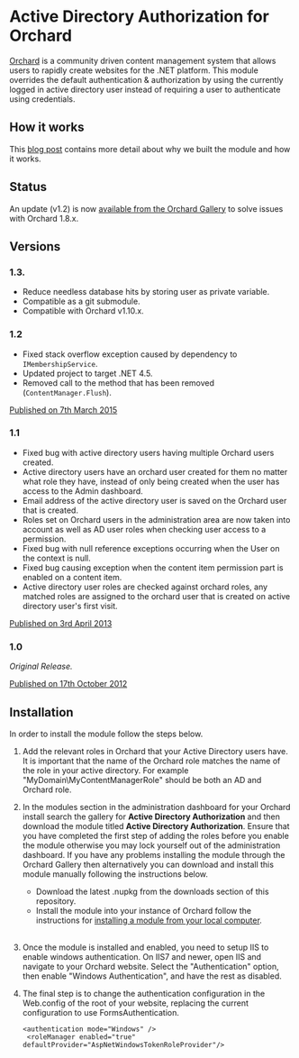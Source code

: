 # Active Directory Authorization for Orchard

[Orchard](http://www.orchardproject.net/) is a community driven content management system that allows users to rapidly create websites for the .NET platform. This module overrides the default authentication & authorization by using the currently logged in active directory user instead of requiring a user to authenticate using credentials.

## How it works

This [blog post](http://peterkeating.co.uk/active-directory-authorization-module-for-orchard/) contains more detail about why we built the module and how it works.

## Status

An update (v1.2) is now [available from the Orchard Gallery](https://gallery.orchardproject.net/List/Modules/Orchard.Module.ActiveDirectoryAuthorization) to solve issues with Orchard 1.8.x.

## Versions

### 1.3.

* Reduce needless database hits by storing user as private variable.
* Compatible as a git submodule.
* Compatible with Orchard v1.10.x.

### 1.2

* Fixed stack overflow exception caused by dependency to `IMembershipService`.
* Updated project to target .NET 4.5.
* Removed call to the method that has been removed (`ContentManager.Flush`).

[Published on 7th March 2015](http://gallery.orchardproject.net/List/Modules/Orchard.Module.ActiveDirectoryAuthorization/1.2)

### 1.1

* Fixed bug with active directory users having multiple Orchard users created.
* Active directory users have an orchard user created for them no matter what role they have, instead of only being created when the user has access to the Admin dashboard.
* Email address of the active directory user is saved on the Orchard user that is created.
* Roles set on Orchard users in the administration area are now taken into account as well as AD user roles when checking user access to a permission.
* Fixed bug with null reference exceptions occurring when the User on the context is null.
* Fixed bug causing exception when the content item permission part is enabled on a content item.
* Active directory user roles are checked against orchard roles, any matched roles are assigned to the orchard user that is created on active directory user's first visit.

[Published on 3rd April 2013](http://gallery.orchardproject.net/List/Modules/Orchard.Module.ActiveDirectoryAuthorization/1.1)

### 1.0

*Original Release.*

[Published on 17th October 2012](http://gallery.orchardproject.net/List/Modules/Orchard.Module.ActiveDirectoryAuthorization/1.0)

## Installation

In order to install the module follow the steps below.

1. Add the relevant roles in Orchard that your Active Directory users have. It is important that the name of the Orchard role matches the name of the role in your active directory. For example "MyDomain\MyContentManagerRole" should be both an AD and Orchard role.

2. In the modules section in the administration dashboard for your Orchard install search the gallery for **Active Directory Authorization** and then download the module titled **Active Directory Authorization**. Ensure that you have completed the first step of adding the roles before you enable the module otherwise you may lock yourself out of the administration dashboard. If you have any problems installing the module through the Orchard Gallery then alternatively you can download and install this module manually following the instructions below.
   * Download the latest .nupkg from the downloads section of this repository.
   * Install the module into your instance of Orchard follow the instructions for [installing a module from your local computer](https://github.com/OrchardCMS/OrchardDoc/blob/master/Documentation/Installing-and-upgrading-modules.markdown#installing-a-module-from-your-local-computer).<br /><br />

3. Once the module is installed and enabled, you need to setup IIS to enable windows authentication.
	On IIS7 and newer, open IIS and navigate to your Orchard website. Select the "Authentication" option, then enable "Windows Authentication", and have the rest as disabled.

4. The final step is to change the authentication configuration in the Web.config of the root of your website, replacing the current configuration to use FormsAuthentication.
	<pre><code>&lt;authentication mode="Windows" /&gt;
	&lt;roleManager enabled="true" defaultProvider="AspNetWindowsTokenRoleProvider"/&gt;
	</code></pre>
